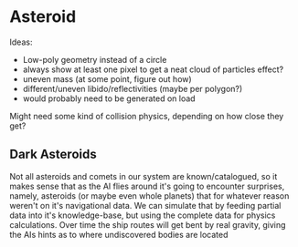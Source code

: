 # Asteroid

Ideas:

- Low-poly geometry instead of a circle
- always show at least one pixel to get a neat cloud of particles effect?
- uneven mass (at some point, figure out how)
- different/uneven libido/reflectivities (maybe per polygon?)
- would probably need to be generated on load

Might need some kind of collision physics, depending on how close they get?

## Dark Asteroids

Not all asteroids and comets in our system are known/catalogued, so it makes sense that as the AI flies around it's going to encounter surprises, namely, asteroids (or maybe even whole planets) that for whatever reason weren't on it's navigational data. We can simulate that by feeding partial data into it's knowledge-base, but using the complete data for physics calculations. Over time the ship routes will get bent by real gravity, giving the AIs hints as to where undiscovered bodies are located
